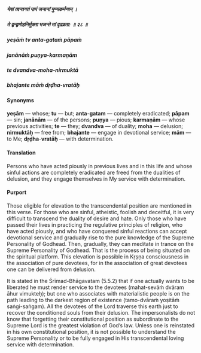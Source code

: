 ##### येषां त्वन्तगतं पापं जनानां पुण्यकर्मणाम् ।
##### ते द्वन्द्वमोहनिर्मुक्ता भजन्ते मां दृढव्रता: ॥ २८ ॥

##### yeṣāṁ tv anta-gataṁ pāpaṁ
##### janānāṁ puṇya-karmaṇām
##### te dvandva-moha-nirmuktā
##### bhajante māṁ dṛḍha-vratāḥ

#### Synonyms

**yeṣām** — whose; **tu** — but; **anta**-**gatam** — completely eradicated; **pāpam** — sin; **janānām** — of the persons; **puṇya** — pious; **karmaṇām** — whose previous activities; **te** — they; **dvandva** — of duality; **moha** — delusion; **nirmuktāḥ** — free from; **bhajante** — engage in devotional service; **mām** — to Me; **dṛḍha**-**vratāḥ** — with determination.

#### Translation

Persons who have acted piously in previous lives and in this life and whose sinful actions are completely eradicated are freed from the dualities of delusion, and they engage themselves in My service with determination.

#### Purport

Those eligible for elevation to the transcendental position are mentioned in this verse. For those who are sinful, atheistic, foolish and deceitful, it is very difficult to transcend the duality of desire and hate. Only those who have passed their lives in practicing the regulative principles of religion, who have acted piously, and who have conquered sinful reactions can accept devotional service and gradually rise to the pure knowledge of the Supreme Personality of Godhead. Then, gradually, they can meditate in trance on the Supreme Personality of Godhead. That is the process of being situated on the spiritual platform. This elevation is possible in Kṛṣṇa consciousness in the association of pure devotees, for in the association of great devotees one can be delivered from delusion.

It is stated in the Śrīmad-Bhāgavatam (5.5.2) that if one actually wants to be liberated he must render service to the devotees (mahat-sevāṁ dvāram āhur vimukteḥ); but one who associates with materialistic people is on the path leading to the darkest region of existence (tamo-dvāraṁ yoṣitāṁ saṅgi-saṅgam). All the devotees of the Lord traverse this earth just to recover the conditioned souls from their delusion. The impersonalists do not know that forgetting their constitutional position as subordinate to the Supreme Lord is the greatest violation of God’s law. Unless one is reinstated in his own constitutional position, it is not possible to understand the Supreme Personality or to be fully engaged in His transcendental loving service with determination.